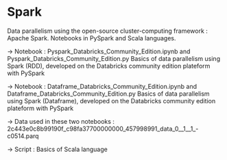 # Spark
Data parallelism using the open-source cluster-computing framework : Apache Spark. Notebooks in PySpark and Scala languages. 

-> Notebook : Pyspark_Databricks_Community_Edition.ipynb and Pyspark_Databricks_Community_Edition.py
Basics of data parallelism using Spark (RDD), developed on the Databricks community edition plateform with PySpark

-> Notebook : Dataframe_Databricks_Community_Edition.ipynb and Dataframe_Databricks_Community_Edition.py
Basics of data parallelism using Spark (Dataframe), developed on the Databricks community edition plateform with PySpark

-> Data used in these two notebooks : 2c443e0c8b99190f_c98fa37700000000_457998991_data_0__1__1_-c0514.parq

-> Script : 
Basics of Scala language
